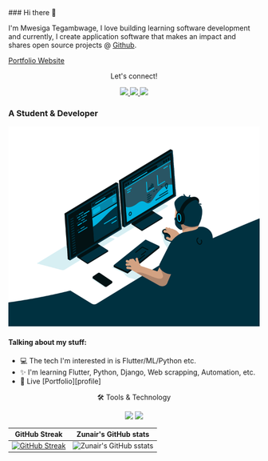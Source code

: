 <link rel="stylesheet" href="../css/social-circles.min.css">
### Hi there 👋
<p>I'm Mwesiga Tegambwage, I love building learning software development and currently, I create application software that makes an impact and shares open source projects @ <a href="https://github.com/arc1o1">Github</a>.</p>

<p><a href="http://arc1o1.github.io/">Portfolio Website</a></p>
<p align="center">Let's connect!</p>
<p align="center">
<a href="https://web.facebook.com/arc1o1/">
    <img src="https://img.shields.io/badge/Facebook-1877F2?style=for-the-badge&logo=facebook&logoColor=white" />
</a>
<a href="https://x.com/mwesiga1o1/">
    <img src="https://img.shields.io/badge/Twitter-1DA1F2?style=for-the-badge&logo=twitter&logoColor=white" />
</a>
<a href="https://arc1o1.github.io/">
    <img src="https://img.shields.io/badge/Portfolio-12100E?style=for-the-badge&logo=medium&logoColor=white" />
</a>
 </p>

### A Student & Developer

<img alt="GIF" src="coding.gif" width="100%" height="400" />

#### Talking about my stuff:
- 💻 The tech I'm interested in is Flutter/ML/Python etc.
- ✨ I'm learning Flutter, Python, Django, Web scrapping, Automation, etc.
- 📄 Live [Portfolio][profile]

<div align="center">
<p align="center">🛠 Tools & Technology</p>

<img src="https://img.shields.io/badge/Flutter-02569B?style=for-the-badge&logo=flutter&logoColor=white" />
<img src="https://img.shields.io/badge/Dart-0175C2?style=for-the-badge&logo=dart&logoColor=white" />
   

GitHub Streak             |  Zunair's GitHub stats
:-------------------------:|:-------------------------:
 [![GitHub Streak](https://github-readme-streak-stats.herokuapp.com?user=arc1o1&theme=dracula&hide_border=true)](https://git.io/streak-stats) | ![Zunair's GitHub sstats](https://github-readme-stats.vercel.app/api?username=arc1o1&count_private=true&theme=radical)

